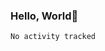 
### Hello, World🐤

<!--START_SECTION:waka-->

```txt
No activity tracked
```

<!--END_SECTION:waka-->
